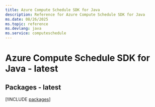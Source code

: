 ```yaml
---
title: Azure Compute Schedule SDK for Java
description: Reference for Azure Compute Schedule SDK for Java
ms.date: 08/26/2025
ms.topic: reference
ms.devlang: java
ms.service: computeschedule
---
```

# Azure Compute Schedule SDK for Java - latest
## Packages - latest
[!INCLUDE [packages](compute-schedule-index.md)]